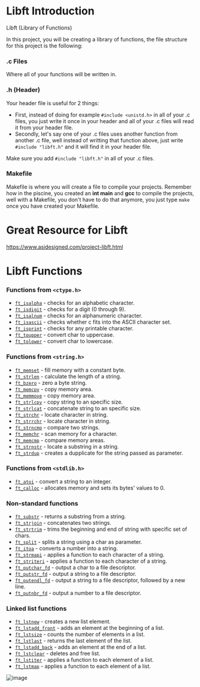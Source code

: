 # Libft Introduction

Libft (Library of Functions)

In this project, you will be creating a library of functions, the file structure for this project is the following:

### .c Files 
Where all of your functions will be written in. 

### .h (Header)
Your header file is useful for 2 things:
- First, instead of doing for example `#include <unistd.h>` in all of your .c files, you just write it once in your header and all of your .c files will read it from your header file. 
- Secondly, let's say one of your .c files uses another function from another .c file, well instead of writting that function above, just write `#include "libft.h"` and it will find it in your header file. 

Make sure you add `#include "libft.h"` in all of your .c files.

### Makefile 
Makefile is where you will create a file to compile your projects. Remember how in the piscine, you created an **int main** and **gcc** to compile the projects, well with a Makefile, you don't have to do that anymore, you just type `make` once you have created your Makefile. 

# Great Resource for Libft

https://www.asidesigned.com/project-libft.html 

# Libft Functions

### Functions from `<ctype.h>`

- [`ft_isalpha`](./src/String/ft_isalpha.c)	- checks  for  an  alphabetic  character.
- [`ft_isdigit`](./src/String/ft_isdigit.c)	- checks for a digit (0 through 9).
- [`ft_isalnum`](./src/String/ft_isalnum.c)	- checks for an alphanumeric character.
- [`ft_isascii`](./src/String/ft_isascii.c)	- checks whether c fits into the ASCII character set.
- [`ft_isprint`](./src/String/ft_isprint.c)	- checks for any printable character.
- [`ft_toupper`](./src/Conversion/ft_toupper.c)	- convert char to uppercase.
- [`ft_tolower`](./src/Conversion/ft_tolower.c)	- convert char to lowercase.

### Functions from `<string.h>`

- [`ft_memset`](./src/Memory/ft_memset.c)	- fill memory with a constant byte.
- [`ft_strlen`](./src/String/ft_strlen.c)	- calculate the length of a string.
- [`ft_bzero`](./src/Memory/ft_bzero.c)	- zero a byte string.
- [`ft_memcpy`](./src/Memory/ft_memcpy.c)	- copy memory area.
- [`ft_memmove`](./src/Memory/ft_memmove.c)	- copy memory area.
- [`ft_strlcpy`](./src/String/ft_strlcpy.c)	- copy string to an specific size.
- [`ft_strlcat`](./src/String/ft_strlcat.c)	- concatenate string to an specific size.
- [`ft_strchr`](./src/String/ft_strchr.c)	- locate character in string.
- [`ft_strrchr`](./src/String/ft_strrchr.c)	- locate character in string.
- [`ft_strncmp`](./src/String/ft_strncmp.c)	- compare two strings.
- [`ft_memchr`](./src/Memory/ft_memchr.c)	- scan memory for a character.
- [`ft_memcmp`](./src/Memory/ft_memcmp.c)	- compare memory areas.
- [`ft_strnstr`](./src/String/ft_strnstr.c)	- locate a substring in a string.
- [`ft_strdup`](./src/String/ft_strdup.c)	- creates a dupplicate for the string passed as parameter.

### Functions from `<stdlib.h>`
- [`ft_atoi`](./src/Conversion/ft_atoi.c)	- convert a string to an integer.
- [`ft_calloc`](./src/Memory/ft_calloc.c)	- allocates memory and sets its bytes' values to 0.

### Non-standard functions
- [`ft_substr`](ft_substr.c)	- returns a substring from a string.
- [`ft_strjoin`](ft_strjoin.c)	- concatenates two strings.
- [`ft_strtrim`](ft_strtrim.c)	- trims the beginning and end of string with specific set of chars.
- [`ft_split`](./src/String/ft_split.c)	- splits a string using a char as parameter.
- [`ft_itoa`](./src/Conversion/ft_itoa.c)	- converts a number into a string.
- [`ft_strmapi`](./src/String/ft_strmapi.c)	- applies a function to each character of a string.
- [`ft_striteri`](./src/String/ft_striteri.c)	- applies a function to each character of a string.
- [`ft_putchar_fd`](./src/Output/ft_putchar_fd.c)	- output a char to a file descriptor.
- [`ft_putstr_fd`](./src/Output/ft_putstr_fd.c)	- output a string to a file descriptor.
- [`ft_putendl_fd`](./src/Output/ft_putendl_fd.c)	- output a string to a file descriptor, followed by a new line.
- [`ft_putnbr_fd`](./src/Output/ft_putnbr_fd.c)	- output a number to a file descriptor.

### Linked list functions

- [`ft_lstnew`](./src/List/ft_lstnew.c)	- creates a new list element.
- [`ft_lstadd_front`](./src/List/ft_lstadd_front.c)	- adds an element at the beginning of a list.
- [`ft_lstsize`](./src/List/ft_lstsize.c)	- counts the number of elements in a list.
- [`ft_lstlast`](./src/List/ft_lstlast.c)	- returns the last element of the list.
- [`ft_lstadd_back`](./src/List/ft_lstadd_back.c)	- adds an element at the end of a list.
- [`ft_lstclear`](./src/List/ft_lstclear.c)	- deletes and free list.
- [`ft_lstiter`](./src/List/ft_lstiter.c)	- applies a function to each element of a list.
- [`ft_lstmap`](./src/List/ft_lstmap.c)	- applies a function to each element of a list.

![image](https://user-images.githubusercontent.com/58959408/150704272-0d7b454d-2872-4695-aade-e5bc9c3b79aa.jpg)

